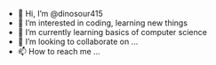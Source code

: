 - 👋 Hi, I’m @dinosour415
- 👀 I’m interested in coding, learning new things 
- 🌱 I’m currently learning  basics of computer science
- 💞️ I’m looking to collaborate on ...
- 📫 How to reach me ...

<!---
dinosour415/dinosour415 is a ✨ special ✨ repository because its `README.md` (this file) appears on your GitHub profile.
You can click the Preview link to take a look at your changes.
--->
